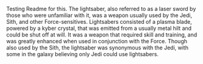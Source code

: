 Testing Readme for this.
The lightsaber, also referred to as a laser sword by those who were unfamiliar with it, was a weapon usually used by the Jedi, Sith, and other Force-sensitives. 
Lightsabers consisted of a plasma blade, powered by a kyber crystal, that was emitted from a usually metal hilt and could be shut off at will.
It was a weapon that required skill and training, and was greatly enhanced when used in conjunction with the Force.
Though also used by the Sith, the lightsaber was synonymous with the Jedi, with some in the galaxy believing only Jedi could use lightsabers.
